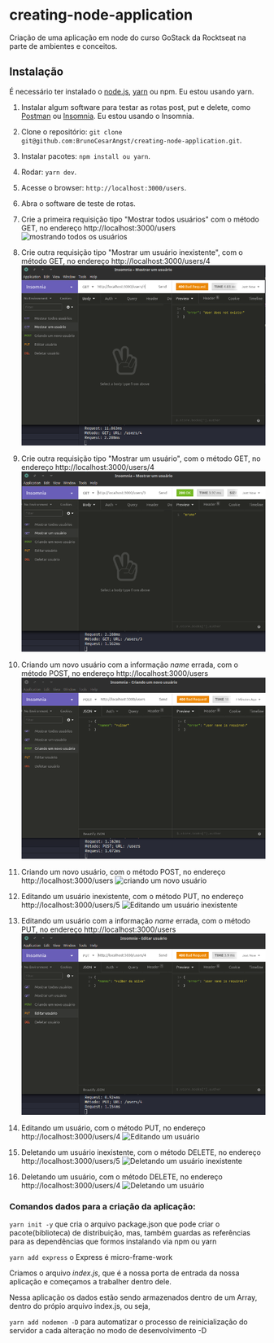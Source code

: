 # creating-node-application
Criação de uma aplicação em node do curso GoStack da Rocktseat na parte de ambientes e conceitos.

## Instalação

É necessário ter instalado o [node.js](https://github.com/nvm-sh/nvm), [yarn](https://yarnpkg.com/en/docs/install) ou npm. Eu estou usando yarn.

1. Instalar algum software para testar as rotas post, put e delete, como [Postman](https://www.getpostman.com/) ou [Insomnia](https://insomnia.rest/). Eu estou usando o Insomnia.
2. Clone o repositório: `git clone git@github.com:BrunoCesarAngst/creating-node-application.git`.
3. Instalar pacotes: `npm install ou yarn`.
4. Rodar: `yarn dev`.
5. Acesse o browser: `http://localhost:3000/users`.
6. Abra o software de teste de rotas.
7. Crie a primeira requisição tipo "Mostrar todos usuários" com o método GET, no endereço http://localhost:3000/users
![mostrando todos os usuários](https://github.com/BrunoCesarAngst/creating-node-application/blob/master/images/mostrando%20todos%20os%20usu%C3%A1rios%20imagem%20de%2002-dezembro-2019%20as%2022:28:21%20em%20uma%20segunda%20da%20semana%2049.png "mostrando todos os usuários")

8. Crie outra requisição tipo "Mostrar um usuário inexistente", com o método GET, no endereço http://localhost:3000/users/4
![mostrando um usuário inválido](https://github.com/BrunoCesarAngst/creating-node-application/blob/master/images/mostrando%20um%20usu%C3%A1rio%20inv%C3%A1lido%20imagem%20de%2002-dezembro-2019%20as%2022:30:59%20em%20uma%20segunda%20da%20semana%2049.png "mostrando um usuário inválido")

9. Crie outra requisição tipo "Mostrar um usuário", com o método GET, no endereço http://localhost:3000/users/4
![mostrando um usuário](https://github.com/BrunoCesarAngst/creating-node-application/blob/master/images/mostrando%20um%20usu%C3%A1rio%20v%C3%A1lido%20imagem%20de%2002-dezembro-2019%20as%2022:32:38%20em%20uma%20segunda%20da%20semana%2049.png "mostrando um usuário")

10. Criando um novo usuário com a informação *name* errada, com o método POST, no endereço http://localhost:3000/users
![criando um novo usuário com a informação name errada](https://github.com/BrunoCesarAngst/creating-node-application/blob/master/images/criando%20um%20novo%20usu%C3%A1rio%20com%20a%20informa%C3%A7%C3%A3o%20name%20errada%20imagem%20de%2002-dezembro-2019%20as%2022:40:57%20em%20uma%20segunda%20da%20semana%2049.png "criando um novo usuário com a informação name errada")

11. Criando um novo usuário, com o método POST, no endereço http://localhost:3000/users
![criando um novo usuário](https://github.com/BrunoCesarAngst/creating-node-application/blob/master/images/criando%20um%20novo%20usu%C3%A1rio%20imagem%20de%2002-dezembro-2019%20as%2022:42:59%20em%20uma%20segunda%20da%20semana%2049.png "criando um novo usuário")

12. Editando um usuário inexistente, com o método PUT, no endereço http://localhost:3000/users/5
![Editando um usuário inexistente](https://github.com/BrunoCesarAngst/creating-node-application/blob/master/images/editando%20um%20usu%C3%A1rio%20inexistente%20imagem%20de%2002-dezembro-2019%20as%2022:45:14%20em%20uma%20segunda%20da%20semana%2049.png "Editando um usuário inexistente")

13. Editando um usuário com a informação *name* errada, com o método PUT, no endereço http://localhost:3000/users
![Editando um usuário com a informação name errada](https://github.com/BrunoCesarAngst/creating-node-application/blob/master/images/editando%20usu%C3%A1rio%20com%20a%20informa%C3%A7%C3%A3o%20name%20errada%20imagem%20de%2002-dezembro-2019%20as%2022:47:13%20em%20uma%20segunda%20da%20semana%2049.png "Editando um usuário com a informação name errada")

14. Editando um usuário, com o método PUT, no endereço http://localhost:3000/users/4
![Editando um usuário](https://github.com/BrunoCesarAngst/creating-node-application/blob/master/images/editando%20um%20usu%C3%A1rio%20inexistente%20imagem%20de%2002-dezembro-2019%20as%2022:45:14%20em%20uma%20segunda%20da%20semana%2049.png "Editando um usuário")

15. Deletando um usuário inexistente, com o método DELETE, no endereço http://localhost:3000/users/5
![Deletando um usuário inexistente](https://github.com/BrunoCesarAngst/creating-node-application/blob/master/images/deletando%20um%20usu%C3%A1rio%20inexistente%20imagem%20de%2002-dezembro-2019%20as%2022:53:58%20em%20uma%20segunda%20da%20semana%2049.png "Deletando um usuário inexistente")

16. Deletando um usuário, com o método DELETE, no endereço http://localhost:3000/users/4
![Deletando um usuário](https://github.com/BrunoCesarAngst/creating-node-application/blob/master/images/deletando%20um%20usu%C3%A1rio%20imagem%20de%2002-dezembro-2019%20as%2022:55:06%20em%20uma%20segunda%20da%20semana%2049.png "Deletando um usuário")

### Comandos dados para a criação da aplicação:

`yarn init -y` que cria o arquivo package.json que pode criar o pacote(biblioteca) de distribuição, mas, também guardas as referências para as dependências que formos instalando via npm ou yarn

`yarn add express` o Express é micro-frame-work

Criamos o arquivo *index.js*, que é a nossa porta de entrada da nossa aplicação e começamos a trabalher dentro dele.

Nessa aplicação os dados estão sendo armazenados dentro de um Array, dentro do própio arquivo index.js, ou seja, 

`yarn add nodemon -D` para automatizar o processo de reinicialização do servidor a cada alteração no modo de desenvolvimento -D